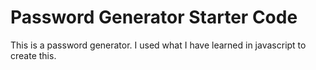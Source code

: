 # Password Generator Starter Code
This is a password generator. I used what I have learned in javascript to create this. 